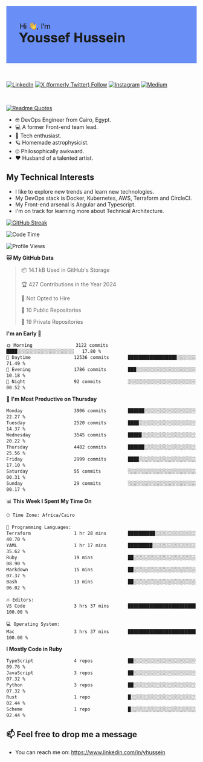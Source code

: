 [![Youssef's GitHub Banner](./assets/youssef-hussein.png)](https://github.com/yorki404)

</br>

[![LinkedIn](https://img.shields.io/badge/linkedin-%230077B5.svg?style=for-the-badge&logo=linkedin&logoColor=white)](https://www.linkedin.com/in/yhussein/)
[![X (formerly Twitter) Follow](https://img.shields.io/twitter/follow/devqik_?style=for-the-badge&logo=X&logoColor=White&labelColor=White)](https://twitter.com/devqik_)
[![Instagram](https://img.shields.io/badge/devqik-E4405F?style=for-the-badge&logo=Instagram&logoColor=white)](https://instagram.com/devqik)
[![Medium](https://img.shields.io/badge/Medium-12100E?style=for-the-badge&logo=medium&logoColor=white)](https://medium.com/@devqik)

</br>

[![Readme Quotes](https://quotes-github-readme.vercel.app/api?type=horizontal&theme=dark)](https://github.com/piyushsuthar/github-readme-quotes)

- :nerd_face: DevOps Engineer from Cairo, Egypt.
- :computer: A former Front-end team lead.
- :satellite: Tech enthusiast.
- :ringed_planet: Homemade astrophysicist.
- :roll_eyes: Philosophically awkward.
- :heart: Husband of a talented artist.

## My Technical Interests

- I like to explore new trends and learn new technologies.
- My DevOps stack is Docker, Kubernetes, AWS, Terraform and CircleCI.
- My Front-end arsenal is Angular and Typescript.
- I'm on track for learning more about Technical Architecture.

[![GitHub Streak](https://streak-stats.demolab.com/?user=devqik&theme=dark)](https://git.io/streak-stats)

<!--START_SECTION:waka-->
![Code Time](http://img.shields.io/badge/Code%20Time-805%20hrs%2014%20mins-blue)

![Profile Views](http://img.shields.io/badge/Profile%20Views-0-blue)

**🐱 My GitHub Data** 

> 📦 14.1 kB Used in GitHub's Storage 
 > 
> 🏆 427 Contributions in the Year 2024
 > 
> 🚫 Not Opted to Hire
 > 
> 📜 10 Public Repositories 
 > 
> 🔑 19 Private Repositories 
 > 
**I'm an Early 🐤** 

```text
🌞 Morning                3122 commits        ████░░░░░░░░░░░░░░░░░░░░░   17.80 % 
🌆 Daytime                12536 commits       ██████████████████░░░░░░░   71.49 % 
🌃 Evening                1786 commits        ███░░░░░░░░░░░░░░░░░░░░░░   10.18 % 
🌙 Night                  92 commits          ░░░░░░░░░░░░░░░░░░░░░░░░░   00.52 % 
```
📅 **I'm Most Productive on Thursday** 

```text
Monday                   3906 commits        ██████░░░░░░░░░░░░░░░░░░░   22.27 % 
Tuesday                  2520 commits        ████░░░░░░░░░░░░░░░░░░░░░   14.37 % 
Wednesday                3545 commits        █████░░░░░░░░░░░░░░░░░░░░   20.22 % 
Thursday                 4482 commits        ██████░░░░░░░░░░░░░░░░░░░   25.56 % 
Friday                   2999 commits        ████░░░░░░░░░░░░░░░░░░░░░   17.10 % 
Saturday                 55 commits          ░░░░░░░░░░░░░░░░░░░░░░░░░   00.31 % 
Sunday                   29 commits          ░░░░░░░░░░░░░░░░░░░░░░░░░   00.17 % 
```


📊 **This Week I Spent My Time On** 

```text
🕑︎ Time Zone: Africa/Cairo

💬 Programming Languages: 
Terraform                1 hr 28 mins        ██████████░░░░░░░░░░░░░░░   40.70 % 
YAML                     1 hr 17 mins        █████████░░░░░░░░░░░░░░░░   35.62 % 
Ruby                     19 mins             ██░░░░░░░░░░░░░░░░░░░░░░░   08.90 % 
Markdown                 15 mins             ██░░░░░░░░░░░░░░░░░░░░░░░   07.37 % 
Bash                     13 mins             ██░░░░░░░░░░░░░░░░░░░░░░░   06.02 % 

🔥 Editors: 
VS Code                  3 hrs 37 mins       █████████████████████████   100.00 % 

💻 Operating System: 
Mac                      3 hrs 37 mins       █████████████████████████   100.00 % 
```

**I Mostly Code in Ruby** 

```text
TypeScript               4 repos             ██░░░░░░░░░░░░░░░░░░░░░░░   09.76 % 
JavaScript               3 repos             ██░░░░░░░░░░░░░░░░░░░░░░░   07.32 % 
Python                   3 repos             ██░░░░░░░░░░░░░░░░░░░░░░░   07.32 % 
Rust                     1 repo              █░░░░░░░░░░░░░░░░░░░░░░░░   02.44 % 
Scheme                   1 repo              █░░░░░░░░░░░░░░░░░░░░░░░░   02.44 % 
```




<!--END_SECTION:waka-->

## 📫 Feel free to drop me a message
- You can reach me on: https://www.linkedin.com/in/yhussein
